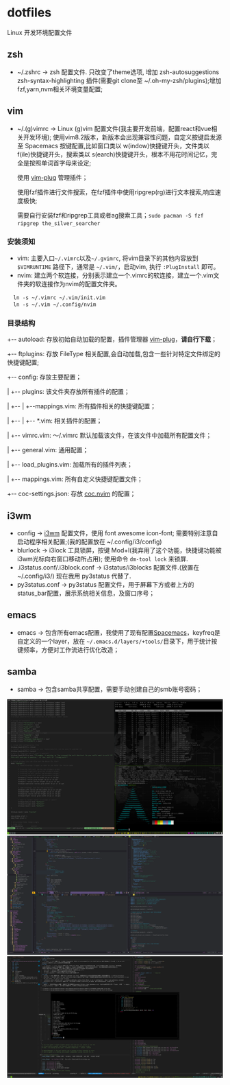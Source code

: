 # dotfiles
Linux 开发环境配置文件
## zsh
- ~/.zshrc -> zsh 配置文件. 只改变了theme选项, 增加 zsh-autosuggestions zsh-syntax-highlighting 插件(需要git clone至 ~/.oh-my-zsh/plugins);增加fzf,yarn,nvm相关环境变量配置;
## vim
- ~/.(g)vimrc -> Linux (g)vim 配置文件(我主要开发前端，配置react和vue相关开发环境);
  使用vim8.2版本，新版本会出现兼容性问题，自定义按键启发源至 Spacemacs 按键配置,比如窗口类以 <leader>w(indow)快捷键开头，文件类以 <leader>f(ile)快捷键开头，搜索类以 <leader>s(earch)快捷键开头，根本不用花时间记忆，完全是按照单词首字母来设定;

  使用 [vim-plug](https://github.com/junegunn/vim-plug) 管理插件；
  
  使用fzf插件进行文件搜索，在fzf插件中使用ripgrep(rg)进行文本搜索,响应速度极快;

  需要自行安装fzf和ripgrep工具或者ag搜索工具；``sudo pacman -S fzf ripgrep the_silver_searcher``
### 安装须知
  - vim: 主要入口``~/.vimrc``以及``~/.gvimrc``, 将vim目录下的其他内容放到 ``$VIMRUNTIME`` 路径下，通常是 ``~/.vim/``，启动vim, 执行 ``:PlugInstall`` 即可。
  - nvim: 建立两个软连接，分别表示建立一个.vimrc的软连接，建立一个.vim文件夹的软连接作为nvim的配置文件夹。
  ```shell
    ln -s ~/.vimrc ~/.vim/init.vim
    ln -s ~/.vim ~/.config/nvim
  ```
### 目录结构
  +-- autoload: 存放初始自动加载的配置，插件管理器 [vim-plug](https://github.com/junegunn/vim-plug)，**请自行下载**；

  +-- ftplugins: 存放 FileType 相关配置,会自动加载,包含一些针对特定文件绑定的快捷键配置;

  +-- config: 存放主要配置；

  |  +-- plugins: 该文件夹存放所有插件的配置；

  |  +-- |  +--mappings.vim: 所有插件相关的快捷键配置；

  |  +-- |  +-- *.vim: 相关插件的配置；

  |  +-- vimrc.vim: ～/.vimrc 默认加载该文件，在该文件中加载所有配置文件；

  |  +-- general.vim: 通用配置；

  |  +-- load_plugins.vim: 加载所有的插件列表；

  |  +-- mappings.vim: 所有自定义快捷键配置文件；

  +-- coc-settings.json: 存放 [coc.nvim](https://github.com/neoclide/coc.nvim) 的配置；

## i3wm
- config -> [i3wm](https://i3wm.org/) 配置文件，使用 font awesome icon-font; 需要特别注意自启动程序相关配置;(我的配置放在 ~/.config/i3/config)
- blurlock -> i3lock 工具锁屏，按键 Mod+l(我弃用了这个功能，快捷键功能被i3wm光标向右窗口移动所占用); 使用命令 ``dm-tool lock`` 来锁屏.
- .i3status.conf/.i3block.conf -> i3status/i3blocks 配置文件.(放置在 ~/.config/i3/) 现在我用 py3status 代替了.
- py3status.conf -> py3status 配置文件，用于屏幕下方或者上方的status_bar配置，展示系统相关信息，及窗口序号；
## emacs
- emacs -> 包含所有emacs配置，我使用了现有配置[Spacemacs](https://www.spacemacs.org)，keyfreq是自定义的一个layer，放在 ``~/.emacs.d/layers/+tools/``目录下，用于统计按键频率，方便对工作流进行优化改造；
## samba
- samba -> 包含samba共享配置，需要手动创建自己的smb账号密码；

![](https://raw.githubusercontent.com/jadegong/dotfiles/master/2020-12-18-095830_1920x1200_scrot.png)
![](https://raw.githubusercontent.com/jadegong/dotfiles/master/emacs_Screenshot_2022-08-13_17-22-33.png)
![](https://raw.githubusercontent.com/jadegong/dotfiles/master/Screenshot_2022-09-08_gvim.png)
